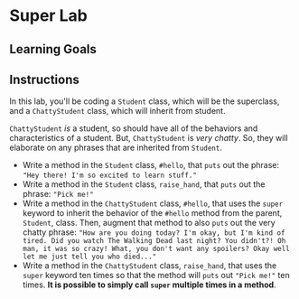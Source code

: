# Super Lab

## Learning Goals



## Instructions

In this lab, you'll be coding a `Student` class, which will be the superclass,
and a `ChattyStudent` class, which will inherit from student.

`ChattyStudent` _is_ a student, so should have all of the behaviors and
characteristics of a student. But, `ChattyStudent` is _very chatty_. So, they
will elaborate on any phrases that are inherited from `Student`.

- Write a method in the `Student` class, `#hello`, that `puts` out the phrase:
  `"Hey there! I'm so excited to learn stuff."`
- Write a method in the `Student` class, `raise_hand`, that `puts` out the
  phrase: `"Pick me!"`
- Write a method in the `ChattyStudent` class, `#hello`, that uses the `super`
  keyword to inherit the behavior of the `#hello` method from the parent,
  `Student`, class. Then, augment that method to also `puts` out the very chatty
  phrase:
  `"How are you doing today? I'm okay, but I'm kind of tired. Did you watch The Walking Dead last night? You didn't?! Oh man, it was so crazy! What, you don't want any spoilers? Okay well let me just tell you who died..."`
- Write a method in the `ChattyStudent` class, `raise_hand`, that uses the
  `super` keyword ten times so that the method will `puts` out `"Pick me!"` ten
  times. **It is possible to simply call `super` multiple times in a method**.
